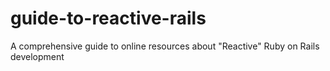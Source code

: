 # guide-to-reactive-rails
A comprehensive guide to online resources about "Reactive" Ruby on Rails development
